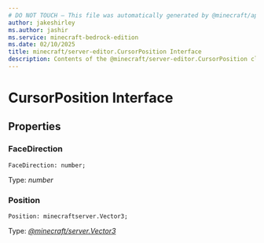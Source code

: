```yaml
---
# DO NOT TOUCH — This file was automatically generated by @minecraft/api-docs-generator, to report problems file an issue at https://github.com/Mojang/minecraft-scripting-libraries
author: jakeshirley
ms.author: jashir
ms.service: minecraft-bedrock-edition
ms.date: 02/10/2025
title: minecraft/server-editor.CursorPosition Interface
description: Contents of the @minecraft/server-editor.CursorPosition class.
---
```

# CursorPosition Interface

## Properties

### **FaceDirection**
`FaceDirection: number;`

Type: *number*

### **Position**
`Position: minecraftserver.Vector3;`

Type: [*@minecraft/server.Vector3*](../../../scriptapi/minecraft/server/Vector3.md)
